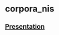 # corpora_nis
## [Presentation](https://docs.google.com/presentation/d/1QI76X1hVlOYY1TrAP3JYLKxcUk-q0w2zLwkAGpfkyf4/edit?usp=sharing)
